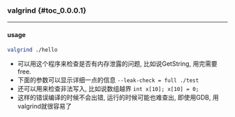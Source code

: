 ﻿<!--c-linux-->
### valgrind {#toc_0.0.0.1}

----

#### usage

```bash
valgrind ./hello
```
-   可以用这个程序来检查是否有内存泄露的问题, 比如说GetString, 用完需要free. 
-   下面的参数可以显示详细一点的信息 `--leak-check = full ./test `
-   还可以用来检查非法写入, 比如说数组越界 `int x[10]; x[10] = 0;`
-   这样的错误编译的时候不会出错, 运行的时候可能也难查出, 即使用GDB, 用valgrind就很容易了
